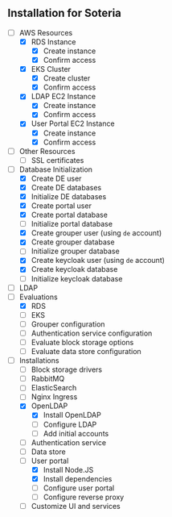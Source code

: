 ## Installation for Soteria

- [ ] AWS Resources
  - [x] RDS Instance
    - [x] Create instance
    - [x] Confirm access
  - [x] EKS Cluster
    - [x] Create cluster
    - [x] Confirm access
  - [x] LDAP EC2 Instance
    - [x] Create instance
    - [x] Confirm access
  - [x] User Portal EC2 Instance
    - [x] Create instance
    - [x] Confirm access
- [ ] Other Resources
  - [ ] SSL certificates
- [ ] Database Initialization
  - [x] Create DE user
  - [x] Create DE databases
  - [x] Initialize DE databases
  - [x] Create portal user
  - [x] Create portal database
  - [ ] Initialize portal database
  - [x] Create grouper user (using `de` account)
  - [x] Create grouper database
  - [ ] Initialize grouper database
  - [x] Create keycloak user (using `de` account)
  - [x] Create keycloak database
  - [ ] Initialize keycloak database
- [ ] LDAP
- [ ] Evaluations
  - [x] RDS
  - [ ] EKS
  - [ ] Grouper configuration
  - [ ] Authentication service configuration
  - [ ] Evaluate block storage options
  - [ ] Evaluate data store configuration
- [ ] Installations
  - [ ] Block storage drivers
  - [ ] RabbitMQ
  - [ ] ElasticSearch
  - [ ] Nginx Ingress
  - [x] OpenLDAP
    - [x] Install OpenLDAP
    - [ ] Configure LDAP
    - [ ] Add initial accounts
  - [ ] Authentication service
  - [ ] Data store
  - [ ] User portal
    - [x] Install Node.JS
    - [x] Install dependencies
    - [ ] Configure user portal
    - [ ] Configure reverse proxy
  - [ ] Customize UI and services
